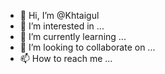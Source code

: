- 👋 Hi, I’m @Khtaigul
- 👀 I’m interested in ...
- 🌱 I’m currently learning ...
- 💞️ I’m looking to collaborate on ...
- 📫 How to reach me ...

<!---
Khtaigul/Khtaigul is a ✨ special ✨ repository because its `README.md` (this file) appears on your GitHub profile.
You can click the Preview link to take a look at your changes.
--->
